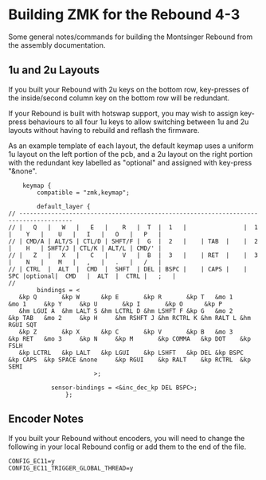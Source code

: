 # Building ZMK for the Rebound 4-3

Some general notes/commands for building the Montsinger Rebound from the assembly documentation.

## 1u and 2u Layouts

If you built your Rebound with 2u keys on the bottom row, key-presses of the inside/second column key on the bottom row will be redundant.

If your Rebound is built with hotswap support, you may wish to assign key-press behaviours to all four 1u keys to allow switching between 1u and 2u layouts without having to rebuild and reflash the firmware.

As an example template of each layout, the default keymap uses a uniform 1u layout on the left portion of the pcb, and a 2u layout on the right portion with the redundant key labelled as "optional" and assigned with key-press "&none".

```
    keymap {
        compatible = "zmk,keymap";

        default_layer {
// -------------------------------------------------------------------------------------
// |   Q   |   W   |   E   |    R   |  T  |  1   |                |  1  |    Y   |    U   |   I   |   O   |   P   |
// | CMD/A | ALT/S | CTL/D | SHFT/F |  G  |  2   |    | TAB  |    |  2  |    H   | SHFT/J | CTL/K | ALT/L | CMD/' |
// |   Z   |   X   |   C   |    V   |  B  |  3   |    | RET  |    |  3  |    N   |    M   |   ,   |   .   |   /   |
// | CTRL  |  ALT  |  CMD  |  SHFT  | DEL | BSPC |    | CAPS |    | SPC |optional|  CMD   |  ALT  |  CTRL |   ;   |
//                         					  
		bindings = <
   &kp Q       &kp W      &kp E       &kp R       &kp T   &mo 1               &mo 1     &kp Y     &kp U       &kp I       &kp O      &kp P
   &hm LGUI A  &hm LALT S &hm LCTRL D &hm LSHFT F &kp G   &mo 2     &kp TAB   &mo 2     &kp H     &hm RSHFT J &hm RCTRL K &hm RALT L &hm RGUI SQT
   &kp Z       &kp X      &kp C       &kp V       &kp B   &mo 3     &kp RET   &mo 3     &kp N     &kp M       &kp COMMA   &kp DOT    &kp FSLH  
   &kp LCTRL   &kp LALT   &kp LGUI    &kp LSHFT   &kp DEL &kp BSPC  &kp CAPS  &kp SPACE &none     &kp RGUI    &kp RALT    &kp RCTRL  &kp SEMI                   
                        >;

			sensor-bindings = <&inc_dec_kp DEL BSPC>;
                };
```

## Encoder Notes

If you built your Rebound without encoders, you will need to change the following in your local Rebound config or add them to the end of the file.

```
CONFIG_EC11=y
CONFIG_EC11_TRIGGER_GLOBAL_THREAD=y
```

